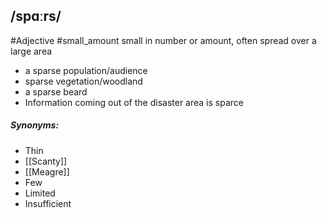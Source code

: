 ## /spɑːrs/  
#Adjective
#small_amount
small in number or amount, often spread over a large area

- a sparse population/audience
- sparse vegetation/woodland
- a sparse beard
- Information coming out of the disaster area is sparce 

##### Synonyms:
- Thin
- [[Scanty]]
- [[Meagre]]
- Few
- Limited
- Insufficient